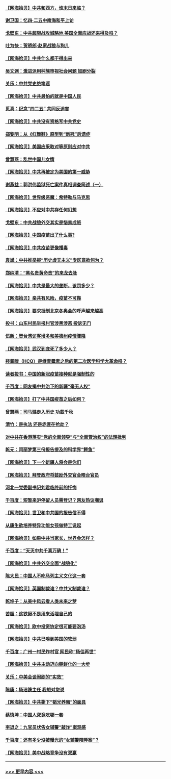 #### [【网海拾贝】中共和西方，谁末日来临？](../pages/nsc993/n12903482.md?t=04251801) 
#### [谢卫国：忆四‧二五中南海和平上访](../pages/nsc993/n12902192.md?t=04251801) 
#### [戈壁东：中共超限战攻城略地 美国全面应战还来得及吗？](../pages/nsc993/n12902297.md?t=04251801) 
#### [吐为快：贺骄郎‧赵家战狼与狗儿](../pages/nsc993/n12902280.md?t=04251801) 
#### [【网海拾贝】中共什么都干得出来](../pages/nsc993/n12897500.md?t=04251801) 
#### [吴文渊：激进派用种族审视社会问题 加剧分裂](../pages/nsc993/n12893881.md?t=04251801) 
#### [关乐：中共党史绝笔谣](../pages/nsc993/n12897270.md?t=04251801) 
#### [【网海拾贝】中共最怕的就是中国人民](../pages/nsc993/n12894705.md?t=04251801) 
#### [觅真：纪念“四二五” 共同反迫害](../pages/nsc993/n12894553.md?t=04251801) 
#### [【网海拾贝】中共没有资格写中共党史](../pages/nsc993/n12892231.md?t=04251801) 
#### [郑黎明：从《红舞鞋》原型到“新冠”后遗症](../pages/nsc993/n12890469.md?t=04251801) 
#### [【网海拾贝】美国应采取对等原则应对中共](../pages/nsc993/n12889176.md?t=04251801) 
#### [曾慧燕：乱世中国儿女情](../pages/nsc993/n12887931.md?t=04251801) 
#### [【网海拾贝】中共再被定为美国的第一威胁](../pages/nsc993/n12887580.md?t=04251801) 
#### [谢燕益：郭洪伟监狱死亡案件真相调查简述（一）](../pages/nsc993/n12885648.md?t=04251801) 
#### [【网海拾贝】世界级恶魔：希特勒与马克思](../pages/nsc993/n12884062.md?t=04251801) 
#### [【网海拾贝】不应对中共存任何幻想](../pages/nsc993/n12881460.md?t=04251801) 
#### [戈壁东：中共战狼外交其实是恼羞成怒](../pages/nsc993/n12880392.md?t=04251801) 
#### [【网海拾贝】中国疫苗出了什么事?](../pages/nsc993/n12879124.md?t=04251801) 
#### [【网海拾贝】中共疫苗更像播毒](../pages/nsc993/n12876631.md?t=04251801) 
#### [袁斌：中共推举报“历史虚无主义”专区意欲何为？](../pages/nsc993/n12876530.md?t=04251801) 
#### [郑纯清：“黑名贵黄命贵”的来龙去脉](../pages/nsc993/n12875589.md?t=04251801) 
#### [【网海拾贝】中共是最大的垄断，该罚多少？](../pages/nsc993/n12874006.md?t=04251801) 
#### [【网海拾贝】亲共有风险，疫苗不可靠](../pages/nsc993/n12872224.md?t=04251801) 
#### [【网海拾贝】要求抵制北京冬奥会的呼声越来越高](../pages/nsc993/n12868962.md?t=04251801) 
#### [投书：山东村民举报村官涉黑涉恶 投诉无门](../pages/nsc993/n12869726.md?t=04251801) 
#### [伍新：贺台湾访客增多和美德州疫情骤降](../pages/nsc993/n12865651.md?t=04251801) 
#### [【网海拾贝】武汉到底死了多少人？](../pages/nsc993/n12863707.md?t=04251801) 
#### [羟氯喹（HCQ）是继青霉素之后的第二次医学科学大革命吗？](../pages/nsc993/n12638564.md?t=04251801) 
#### [读者投书：中国的新冠疫苗接种就是强制性的](../pages/nsc993/n12859932.md?t=04251801) 
#### [千百度：网友揭中共治下的新疆“毫无人权”](../pages/nsc993/n12858385.md?t=04251801) 
#### [【网海拾贝】打了中共国疫苗之后如何？](../pages/nsc993/n12857866.md?t=04251801) 
#### [曾慧燕：司马璐走入历史 功载千秋](../pages/nsc993/n12856996.md?t=04251801) 
#### [清竹：是执法 还是赤匪在抢劫？](../pages/nsc993/n12856952.md?t=04251801) 
#### [对中共在香港落实“党的全面领导”与“全面管治权”的法理批判](../pages/nsc993/n12856929.md?t=04251801) 
#### [乾元：闫丽梦第三份报告提及的科学界“鳄鱼”](../pages/nsc993/n12855985.md?t=04251801) 
#### [【网海拾贝】下一个新疆人将会是你们](../pages/nsc993/n12855864.md?t=04251801) 
#### [【网海拾贝】拜登政府将鼓励外交官会晤台官员](../pages/nsc993/n12853615.md?t=04251801) 
#### [河北一党委副书记刘君临终前的忏悔](../pages/nsc993/n12849420.md?t=04251801) 
#### [千百度：短暂来沪停留人员需登记？网友热议嘲讽](../pages/nsc993/n12853497.md?t=04251801) 
#### [【网海拾贝】世卫和中共国的报告信不得](../pages/nsc993/n12850902.md?t=04251801) 
#### [从康生欲培养特异功能女孩做特工说起](../pages/nsc993/n12849289.md?t=04251801) 
#### [【网海拾贝】如果中共当家长，世界会怎样？](../pages/nsc993/n12848436.md?t=04251801) 
#### [千百度：“天灭中共千真万确！”](../pages/nsc993/n12845659.md?t=04251801) 
#### [【网海拾贝】中共外交全面“战狼化”](../pages/nsc993/n12845607.md?t=04251801) 
#### [陈大民：中国人不吃马列主义文化这一套](../pages/nsc993/n12842496.md?t=04251801) 
#### [【网海拾贝】英国制裁谁？中共又制裁谁？](../pages/nsc993/n12840909.md?t=04251801) 
#### [乾坤子：从美中风云看人类未来之梦](../pages/nsc993/n12840590.md?t=04251801) 
#### [苦胆：这铁锹不是用来活埋自己的](../pages/nsc993/n12839512.md?t=04251801) 
#### [【网海拾贝】欧中投资协定很可能要泡汤](../pages/nsc993/n12835122.md?t=04251801) 
#### [【网海拾贝】中共已嗅到美国的软弱](../pages/nsc993/n12832411.md?t=04251801) 
#### [千百度：广州一村民炸村官 网民称“杨佳再世”](../pages/nsc993/n12832380.md?t=04251801) 
#### [【网海拾贝】中共主动迈向朝鲜化的一大步](../pages/nsc993/n12829887.md?t=04251801) 
#### [关乐：中美会谈闹剧的“实效”](../pages/nsc993/n12826698.md?t=04251801) 
#### [陈康：杨洁篪主任  我想对您说](../pages/nsc993/n12826609.md?t=04251801) 
#### [【网海拾贝】中共撕下“韬光养晦”的面具](../pages/nsc993/n12826459.md?t=04251801) 
#### [蔡慎坤：中国人究竟吃哪一套](../pages/nsc993/n12826010.md?t=04251801) 
#### [李退之：九官员状告女辅警“敲诈”案观感](../pages/nsc993/n12823984.md?t=04251801) 
#### [千百度：还有多少没被曝光的“女辅警陪睡案”？](../pages/nsc993/n12822136.md?t=04251801) 
#### [【网海拾贝】美中战略竞争没有双赢](../pages/nsc993/n12822105.md?t=04251801) 

----
#### [ >>> 更早内容 <<< ](../indexes/nsc993-earlier.md)
